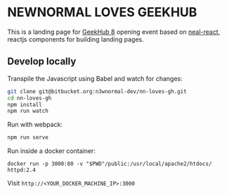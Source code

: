 # NEWNORMAL LOVES GEEKHUB

This is a landing page for [GeekHub 8](http://geekhub.ck.ua) opening event based on [neal-react](www.github.com/dennybritz/neal-react), reactjs components for building landing pages.

## Develop locally

Transpile the Javascript using Babel and watch for changes:

```bash
git clone git@bitbucket.org:n3wnormal-dev/nn-loves-gh.git
cd nn-loves-gh
npm install
npm run watch
```

Run with webpack:

```bash
npm run serve
```

Run inside a docker container:

```
docker run -p 3000:80 -v "$PWD"/public:/usr/local/apache2/htdocs/ httpd:2.4
```

Visit `http://<YOUR_DOCKER_MACHINE_IP>:3000`